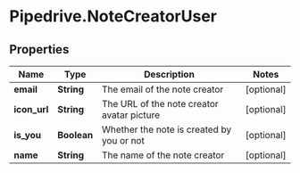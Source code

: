 # Pipedrive.NoteCreatorUser

## Properties

Name | Type | Description | Notes
------------ | ------------- | ------------- | -------------
**email** | **String** | The email of the note creator | [optional] 
**icon_url** | **String** | The URL of the note creator avatar picture | [optional] 
**is_you** | **Boolean** | Whether the note is created by you or not | [optional] 
**name** | **String** | The name of the note creator | [optional] 


